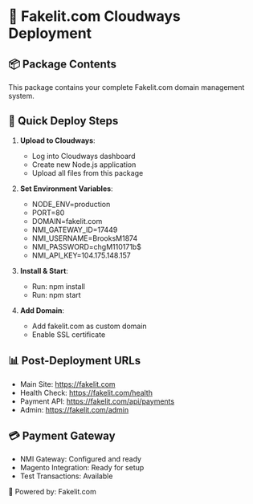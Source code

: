 # 🚀 Fakelit.com Cloudways Deployment

## 📦 Package Contents
This package contains your complete Fakelit.com domain management system.

## 🚀 Quick Deploy Steps

1. **Upload to Cloudways**:
   - Log into Cloudways dashboard
   - Create new Node.js application
   - Upload all files from this package

2. **Set Environment Variables**:
   - NODE_ENV=production
   - PORT=80
   - DOMAIN=fakelit.com
   - NMI_GATEWAY_ID=17449
   - NMI_USERNAME=BrooksM1874
   - NMI_PASSWORD=chgM110171b$
   - NMI_API_KEY=104.175.148.157

3. **Install & Start**:
   - Run: npm install
   - Run: npm start

4. **Add Domain**:
   - Add fakelit.com as custom domain
   - Enable SSL certificate

## 📊 Post-Deployment URLs
- Main Site: https://fakelit.com
- Health Check: https://fakelit.com/health
- Payment API: https://fakelit.com/api/payments
- Admin: https://fakelit.com/admin

## 💳 Payment Gateway
- NMI Gateway: Configured and ready
- Magento Integration: Ready for setup
- Test Transactions: Available

🏢 Powered by: Fakelit.com
